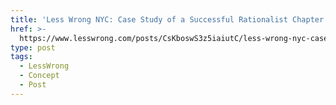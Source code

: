 ```yaml
---
title: 'Less Wrong NYC: Case Study of a Successful Rationalist Chapter'
href: >-
  https://www.lesswrong.com/posts/CsKboswS3z5iaiutC/less-wrong-nyc-case-study-of-a-successful-rationalist
type: post
tags:
  - LessWrong
  - Concept
  - Post
---
```


